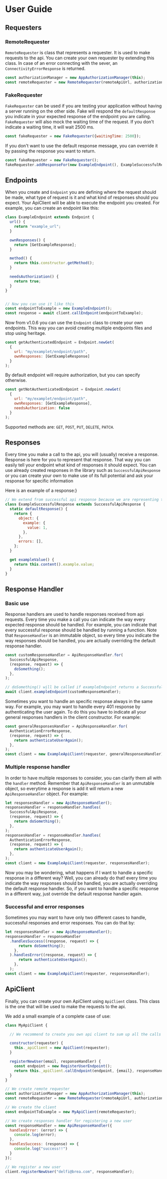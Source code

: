 # User Guide

## Requesters

### RemoteRequester

``RemoteRequester`` is class that represents a requester. It is used to make requests to the api. You can create your
own requester by extending this class.
In case of an error connecting with the sever, an ``ConnectivityErrorResponse`` is returned.

```js
const authorizationManager = new AppAuthorizationManager(this);
const remoteRequester = new RemoteRequester(remoteApiUrl, authorizationManager);
```

### FakeRequester

``FakeRequester`` can be used if you are testing your application without having a server running on the other side.
Fake will respond the ``defaultResponse`` you indicate in your expected response of the endpoint you are calling.
``FakeRequester`` will also mock the waiting time of the request. If you don't indicate a waiting time, it will wait 2500 ms.


```js
const fakeRequester = new FakeRequester({waitingTime: 2500});
```

If you don't want to use the default response message, you can override it by passing the response you want to return.

```js
const fakeRequester = new FakeRequester();
fakeRequester.addResponseFor(new ExampleEndpoint(), ExampleSuccessfulResponse);
```

## Endpoints

When you create and ``Endpoint`` you are defining where the request should be made, what type of request is it and what
kind of responses should you expect.
Your ApiClient will be able to execute the endpoint you created.
For example, you can create an endpoint like this:

```js
class ExampleEndpoint extends Endpoint {
  url() {
    return "example_url";
  }

  ownResponses() {
    return [GetExampleResponse];
  }

  method() {
    return this.constructor.getMethod();
  }

  needsAuthorization() {
    return true;
  }
}


// Now you can use it like this
const endpointToExample = new ExampleEndpoint();
const response = await client.callEndpoint(endpointToExample);
```

Now from v1.0.6 you can use the ``Endpoint`` class to create your own endpoints. This way you can avoid creating
multiple
endpoints files and stop using heritage.

```js
const getAuthenticatedEndpoint = Endpoint.newGet(
  {
    url: "my/examplet/endpoint/path",
    ownResponses: [GetExampleResponse]
  }
);
```

By default endpoint will require authorization, but you can specify otherwise.

```js
const getNotAuthenticatedEndpoint = Endpoint.newGet(
  {
    url: "my/examplet/endpoint/path",
    ownResponses: [GetExampleResponse],
    needsAuthorization: false
  }
);
```

Supported methods are: `GET`, `POST`, `PUT`, `DELETE`, `PATCH`.

## Responses

Every time you make a call to the api, you will (usually) receive a response. Response is here for you to represent that
response.
That way you can easily tell your endpoint what kind of responses it should expect.
You can use already created responses in the library such as  ``SuccessfulApiResponse`` or you can create your own to
make use of its full potential and ask your response for specific information

Here is an example of a response:}

```js
// We extend from successful api response because we are representing the successful response of our call.
class ExampleSuccessfulResponse extends SuccessfulApiResponse {
  static defaultResponse() {
    return {
      object: {
        example: {
          value: 1,
        },
      },
      errors: [],
    };
  }

  get exampleValue() {
    return this.content().example.value;
  }
}
```

## Response Handler

### Basic use

Response handlers are used to handle responses received from api requests. Every time you make a call you can indicate
the way
every expected response should be handled. For example, you can indicate that every successful response should be
handled by running a function.
Note that ``ResponseHandler`` is an immutable object, so every time you indicate the way responses should be handled,
you are actually overriding the default response handler.

```js
const customResponseHandler = ApiResponseHandler.for(
  SuccessfulApiResponse,
  (response, request) => {
    doSomething();
  },
);

// doSomething() will be called if exampleEndpoint returns a SuccessfulApiResponse
await client.exampleEndpoint(customResponseHandler);
```

Sometimes you want to handle an specific response always in the same way. For example, you may want to handle every 401
response by authenticating the user again. To do this
you have to indicate all your general responses handlers in the client constructor. For example:

```js
const generalResponsesHandler = ApiResponseHandler.for(
  AuthenticationErrorResponse,
  (response, request) => {
    return authenticateUserAgain();
  },
);
const client = new ExampleApiClient(requester, generalResponsesHandler);
```

### Multiple response handler

In order to have multiple responses to consider, you can clarify them all with the ``handler`` method. Remember
that ``ApiResponseHandler`` is an unmutable object, so everytime a
response is add it will return a new ``ApiResponseHandler`` object. For example:

```js
let responsesHandler = new ApiResponseHandler();
responsesHandler = responseHandler.handles(
  SuccessfulApiResponse,
  (response, request) => {
    return doSomething();
  },
);
responsesHandler = responseHandler.handles(
  AuthenticationErrorResponse,
  (response, request) => {
    return authenticateUserAgain();
  },
);
const client = new ExampleApiClient(requester, responsesHandler);
```

Now you may be wondering, what happens if I want to handle a specific response in a different way? Well, you can already
do that! every time you indicate
the way responses should be handled, you are actually overriding the default response handler. So, if you want to handle
a specific response in a different way,
just override the default response handler again.

### Successful and error responses

Sometimes you may want to have only two different cases to handle, successful responses and error responses. You can do
that by:

```js
let responsesHandler = new ApiResponseHandler();
responsesHandler = responseHandler
  .handlesSuccess((response, request) => {
      return doSomething();
    },
  ).handlesError((response, request) => {
      return authenticateUserAgain();
    },
  );
const client = new ExampleApiClient(requester, responsesHandler);
```

## ApiClient

Finally, you can create your own ApiClient using ``ApiClient`` class. This class is the one that will be used
to make the requests to the api.

We add a small example of a complete case of use:

```js
class MyApiClient {

  // We recommend to create you own api client to sum up all the calls you will make to the api

  constructor(requester) {
    this._apiClient = new ApiClient(requester);
  }

  registerNewUser(email, responseHandler) {
    const endpoint = new RegisterUserEndpoint();
    return this._apiClient.callEndpoint(endpoint, {email}, responseHandler);
  }
}

// We create remote requester
const authorizationManager = new AppAuthorizationManager(this);
const remoteRequester = new RemoteRequester(remoteApiUrl, authorizationManager);

// We create the client
const endpointToExample = new MyApiClient(remoteRequester);

// We create responses handler for registering a new user
const responseHandler = new ApiResponseHandler({
  handlesError: (error) => {
    console.log(error);
  },
  handlesSuccess: (response) => {
    console.log("success!!")
  }
});

// We register a new user
client.registerNewUser("delfi@brea.com", responseHandler);
```